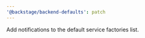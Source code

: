 ```yaml
---
'@backstage/backend-defaults': patch
---
```


Add notifications to the default service factories list.
